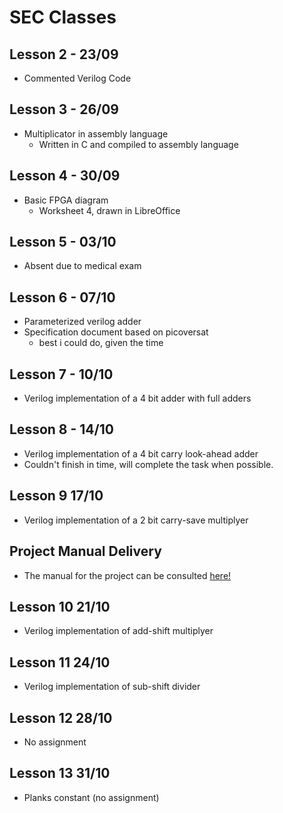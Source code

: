 # SEC Classes

## Lesson 2 - 23/09
* Commented Verilog Code

## Lesson 3 - 26/09
* Multiplicator in assembly language
  * Written in C and compiled to assembly language

## Lesson 4 - 30/09
* Basic FPGA diagram
  * Worksheet 4, drawn in LibreOffice

## Lesson 5 - 03/10
* Absent due to medical exam

## Lesson 6 - 07/10
* Parameterized verilog adder
* Specification document based on picoversat
  * best i could do, given the time 

## Lesson 7 - 10/10
* Verilog implementation of a 4 bit adder with full adders

## Lesson 8 - 14/10
* Verilog implementation of a 4 bit carry look-ahead adder
 * Couldn't finish in time, will complete the task when possible.

## Lesson 9 17/10
* Verilog implementation of a 2 bit carry-save multiplyer

## Project Manual Delivery
 * The manual for the project can be consulted [here!](https://github.com/afonsus1997/SEC-Classes/blob/master/Project/docs/ug/ug.pdf)

## Lesson 10 21/10
* Verilog implementation of add-shift multiplyer

## Lesson 11 24/10
* Verilog implementation of sub-shift divider

## Lesson 12 28/10
* No assignment

## Lesson 13 31/10
* Planks constant (no assignment)
